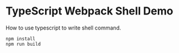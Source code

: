 TypeScript Webpack Shell Demo
=============================

How to use typescript to write shell command.

```
npm install
npm run build
```
